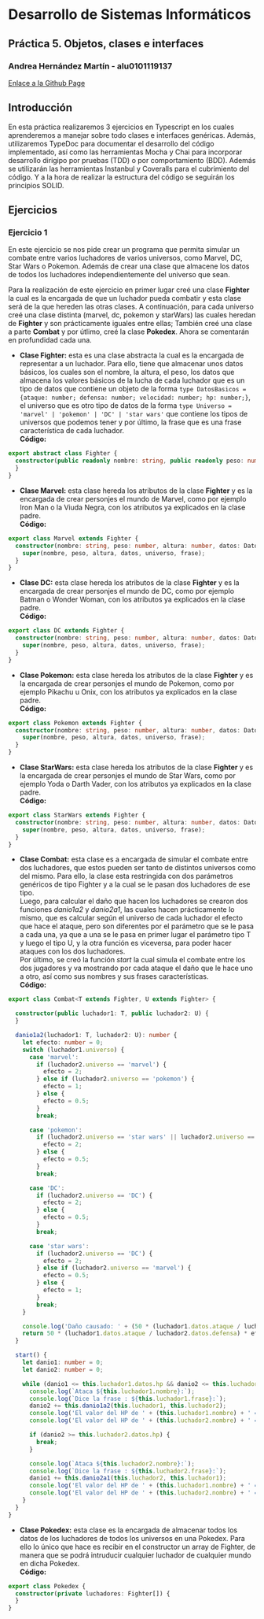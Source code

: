 # Desarrollo de Sistemas Informáticos
## Práctica 5. Objetos, clases e interfaces  
### Andrea Hernández Martín - alu0101119137
[Enlace a la Github Page](https://ull-esit-inf-dsi-2122.github.io/ull-esit-inf-dsi-21-22-prct06-generics-solid-alu0101119137/) 

## Introducción  
En esta práctica realizaremos 3 ejercicios en Typescript en los cuales aprenderemos a manejar sobre todo clases e interfaces genéricas. Además, utilizaremos TypeDoc para documentar el desarrollo del código implementado, así como las herramientas Mocha y Chai para incorporar desarrollo dirigipo por pruebas (TDD) o por comportamiento (BDD). Además se utilizarán las herramientas Instanbul y Coveralls para el cubrimiento del código. Y a la hora de realizar la estructura del código se seguirán los principios SOLID.

## Ejercicios
### Ejercicio 1
En este ejercicio se nos pide crear un programa que permita simular un combate entre varios luchadores de varios universos, como Marvel, DC, Star Wars o Pokemon. Además de crear una clase que almacene los datos de todos los luchadores independientemente del universo que sean.  

Para la realización de este ejercicio en primer lugar creé una clase **Fighter** la cual es la encargada de que un luchador pueda combatir y esta clase será de la que hereden las otras clases. A continuación, para cada universo creé una clase distinta (marvel, dc, pokemon y starWars) las cuales heredan de **Fighter** y son prácticamente iguales entre ellas; También creé una clase a parte **Combat** y por útlimo, creé la clase **Pokedex**. Ahora se comentarán en profundidad cada una.  

- **Clase Fighter:** esta es una clase abstracta la cual es la encargada de representar a un luchador. Para ello, tiene que almacenar unos datos básicos, los cuales son el nombre, la altura, el peso, los datos que almacena los valores básicos de la lucha de cada luchador que es un tipo de datos que contiene un objeto de la forma `type DatosBasicos = {ataque: number; defensa: number; velocidad: number; hp: number;}`, el universo que es otro tipo de datos de la forma `type Universo = 'marvel' | 'pokemon' | 'DC' | 'star wars'` que contiene los tipos de universos que podemos tener y por último, la frase que es una frase característica de cada luchador.  
**Código:**
```ts
export abstract class Fighter {
  constructor(public readonly nombre: string, public readonly peso: number, public readonly altura: number, public readonly datos: DatosBasicos, public readonly universo: Universo, public readonly frase: string) {
  }
}
```
- **Clase Marvel:** esta clase hereda los atributos de la clase **Fighter** y es la encargada de crear personjes el mundo de Marvel, como por ejemplo Iron Man o la Viuda Negra, con los atributos ya explicados en la clase padre.  
**Código:**
```ts
export class Marvel extends Fighter {
  constructor(nombre: string, peso: number, altura: number, datos: DatosBasicos, universo: Universo, frase: string) {
    super(nombre, peso, altura, datos, universo, frase);
  }
}
```
- **Clase DC:** esta clase hereda los atributos de la clase **Fighter** y es la encargada de crear personjes el mundo de DC, como por ejemplo Batman o Wonder Woman, con los atributos ya explicados en la clase padre.  
**Código:**
```ts
export class DC extends Fighter {
  constructor(nombre: string, peso: number, altura: number, datos: DatosBasicos, universo: Universo, frase: string) {
    super(nombre, peso, altura, datos, universo, frase);
  }
}
```
- **Clase Pokemon:** esta clase hereda los atributos de la clase **Fighter** y es la encargada de crear personjes el mundo de Pokemon, como por ejemplo Pikachu u Onix, con los atributos ya explicados en la clase padre.  
**Código:**
```ts
export class Pokemon extends Fighter {
  constructor(nombre: string, peso: number, altura: number, datos: DatosBasicos, universo: Universo, frase: string) {
    super(nombre, peso, altura, datos, universo, frase);
  }
}
```
- **Clase StarWars:** esta clase hereda los atributos de la clase **Fighter** y es la encargada de crear personjes el mundo de Star Wars, como por ejemplo Yoda o Darth Vader, con los atributos ya explicados en la clase padre.  
**Código:**
```ts
export class StarWars extends Fighter {
  constructor(nombre: string, peso: number, altura: number, datos: DatosBasicos, universo: Universo, frase: string) {
    super(nombre, peso, altura, datos, universo, frase);
  }
}
```
- **Clase Combat:** esta clase es a encargada de simular el combate entre dos luchadores, que estos pueden ser tanto de distintos universos como del mismo. Para ello, la clase esta restringida con dos parámetros genéricos de tipo Fighter y a la cual se le pasan dos luchadores de ese tipo.  
Luego, para calcular el daño que hacen los luchadores se crearon dos funciones *danio1a2* y *danio2a1*, las cuales hacen prácticamente lo mismo, que es calcular según el universo de cada luchador el efecto que hace el ataque, pero son diferentes por el parámetro que se le pasa a cada una, ya que a una se le pasa en primer lugar el parámetro tipo T y luego el tipo U, y la otra función es viceversa, para poder hacer ataques con los dos luchadores.  
Por último, se creó la función *start* la cual simula el combate entre los dos jugadores y va mostrando por cada ataque el daño que le hace uno a otro, así como sus nombres y sus frases características.    
**Código:**
```ts
export class Combat<T extends Fighter, U extends Fighter> {

  constructor(public luchador1: T, public luchador2: U) {
  }

  danio1a2(luchador1: T, luchador2: U): number {
    let efecto: number = 0;
    switch (luchador1.universo) {
      case 'marvel':
        if (luchador2.universo == 'marvel') {
          efecto = 2;
        } else if (luchador2.universo == 'pokemon') {
          efecto = 1;
        } else {
          efecto = 0.5;
        }
        break;

      case 'pokemon':
        if (luchador2.universo == 'star wars' || luchador2.universo == 'marvel') {
          efecto = 2;
        } else {
          efecto = 0.5;
        }
        break;

      case 'DC':
        if (luchador2.universo == 'DC') {
          efecto = 2;
        } else {
          efecto = 0.5;
        }
        break;

      case 'star wars':
        if (luchador2.universo == 'DC') {
          efecto = 2;
        } else if (luchador2.universo == 'marvel') {
          efecto = 0.5;
        } else {
          efecto = 1;
        }
        break;
    }

    console.log('Daño causado: ' + (50 * (luchador1.datos.ataque / luchador2.datos.defensa) * efecto).toFixed(2));
    return 50 * (luchador1.datos.ataque / luchador2.datos.defensa) * efecto;
  }

  start() {
    let danio1: number = 0;
    let danio2: number = 0;

    while (danio1 <= this.luchador1.datos.hp && danio2 <= this.luchador2.datos.hp) {
      console.log(`Ataca ${this.luchador1.nombre}:`);
      console.log(`Dice la frase : ${this.luchador1.frase}:`);
      danio2 += this.danio1a2(this.luchador1, this.luchador2);
      console.log('El valor del HP de ' + (this.luchador1.nombre) + ' = ' + (this.luchador1.datos.hp - danio1).toFixed(2));
      console.log('El valor del HP de ' + (this.luchador2.nombre) + ' = ' + (this.luchador2.datos.hp - danio2).toFixed(2) + '\n');

      if (danio2 >= this.luchador2.datos.hp) {
        break;
      }

      console.log(`Ataca ${this.luchador2.nombre}:`);
      console.log(`Dice la frase : ${this.luchador2.frase}:`);
      danio1 += this.danio2a1(this.luchador2, this.luchador1);
      console.log('El valor del HP de ' + (this.luchador1.nombre) + ' = ' + (this.luchador1.datos.hp - danio1).toFixed(2));
      console.log('El valor del HP de ' + (this.luchador2.nombre) + ' = ' + (this.luchador2.datos.hp - danio2).toFixed(2) + '\n');
    }
  }
}
```
- **Clase Pokedex:** esta clase es la encargada de almacenar todos los datos de los luchadores de todos los universos en una Pokedex. Para ello lo único que hace es recibir en el constructor un array de Fighter, de manera que se podrá intruducir cualquier luchador de cualquier mundo en dicha Pokedex.  
**Código:**
```ts
export class Pokedex {
  constructor(private luchadores: Fighter[]) {
  }
}
```

